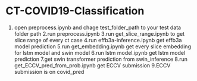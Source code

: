 # CT-COVID19-Classification
 
1. open preprocess.ipynb and chage test_folder_path to your test data folder path
2.run preprocess.ipynb
3.run get_slice_range.ipynb to get slice range of every ct case
4.run effb3a-inference.ipynb get effb3a model prediction
5.run get_embedding.ipynb get every slice embedding for lstm model and swin model
6.run lstm model.ipynb get lstm model prediction
7.get swin transformer prediction from swin_inference
8.run get_ECCV_pred_from_prob.ipynb get ECCV submission 
9.ECCV submission is on covid_pred
